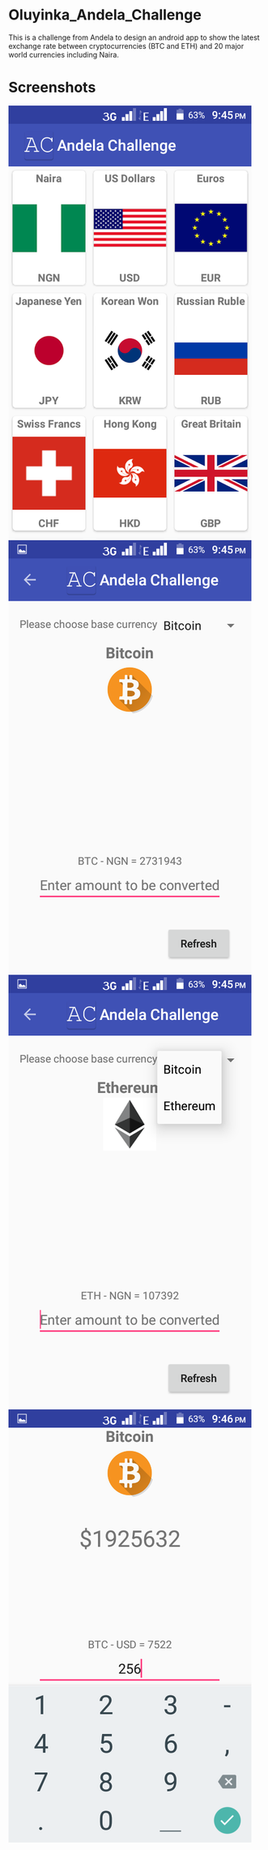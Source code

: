 # Oluyinka_Andela_Challenge
This is a challenge from Andela to design an android app to show the latest exchange rate between cryptocurrencies (BTC and ETH) and 20 major world currencies including Naira.
# Screenshots
![Screenshot 1](/Screenshot_1.png?raw=true "Optional Title") 
![Screenshot 2](/Screenshot_2.png?raw=true "Optional Title")
![Screenshot 3](/Screenshot_3.png?raw=true "Choose base currency - BTC or ETH")
![Screenshot 4](/Screenshot_4.png?raw=true "Optional Title")
